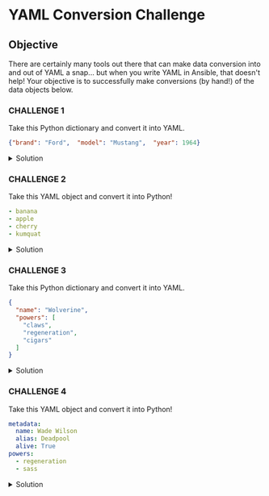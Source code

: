 # YAML Conversion Challenge

## Objective

There are certainly many tools out there that can make data conversion into and out of YAML a snap... but when you write YAML in Ansible, that doesn't help! Your objective is to successfully make conversions (by hand!) of the data objects below.

### CHALLENGE 1

Take this Python dictionary and convert it into YAML.

```json
{"brand": "Ford",  "model": "Mustang",  "year": 1964}
```

<details>
  <summary>Solution</summary>

```
brand: Ford
model: Mustang
year: 1964
```
    
</details>
    
### CHALLENGE 2

Take this YAML object and convert it into Python!

```yaml
- banana
- apple
- cherry
- kumquat
```

<details>
  <summary>Solution</summary>

```json
["banana", "apple", "cherry", "kumquat"]
```
    
</details>

### CHALLENGE 3

Take this Python dictionary and convert it into YAML.

```json
{
  "name": "Wolverine",
  "powers": [
    "claws",
    "regeneration",
    "cigars"
  ]
}
```

<details>
  <summary>Solution</summary>

```yaml
name: Wolverine
powers:
- claws
- regeneration
- cigars
```
    
</details>

### CHALLENGE 4

Take this YAML object and convert it into Python!

```yaml
metadata:
  name: Wade Wilson
  alias: Deadpool
  alive: True
powers:
  - regeneration
  - sass
```

<details>
  <summary>Solution</summary>

```json
{
  "metadata": {
    "name": "Wade Wilson",
    "alias": "Deadpool",
    "alive": True
  },
  "powers": [
    "regeneration",
    "sass"
  ]
}
```
    
</details>




